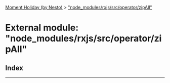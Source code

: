 [Moment Holiday (by Nesto)](../README.md) > ["node_modules/rxjs/src/operator/zipAll"](../modules/_node_modules_rxjs_src_operator_zipall_.md)

# External module: "node_modules/rxjs/src/operator/zipAll"

## Index

---

